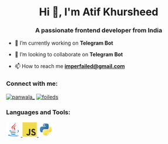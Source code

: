 <h1 align="center">Hi 👋, I'm Atif Khursheed</h1>
<h3 align="center">A passionate frontend developer from India</h3>

- 🔭 I’m currently working on **Telegram Bot**

- 👯 I’m looking to collaborate on **Telegram Bot**

- 📫 How to reach me **imperfailed@gmail.com**

<h3 align="left">Connect with me:</h3>
<p align="left">
<a href="https://twitter.com/panwala_" target="blank"><img align="center" src="https://raw.githubusercontent.com/rahuldkjain/github-profile-readme-generator/master/src/images/icons/Social/twitter.svg" alt="panwala_" height="30" width="40" /></a>
<a href="https://instagram.com/foileds" target="blank"><img align="center" src="https://raw.githubusercontent.com/rahuldkjain/github-profile-readme-generator/master/src/images/icons/Social/instagram.svg" alt="foileds" height="30" width="40" /></a>
</p>

<h3 align="left">Languages and Tools:</h3>
<p align="left"> <a href="https://www.java.com" target="_blank" rel="noreferrer"> <img src="https://raw.githubusercontent.com/devicons/devicon/master/icons/java/java-original.svg" alt="java" width="40" height="40"/> </a> <a href="https://developer.mozilla.org/en-US/docs/Web/JavaScript" target="_blank" rel="noreferrer"> <img src="https://raw.githubusercontent.com/devicons/devicon/master/icons/javascript/javascript-original.svg" alt="javascript" width="40" height="40"/> </a> <a href="https://www.python.org" target="_blank" rel="noreferrer"> <img src="https://raw.githubusercontent.com/devicons/devicon/master/icons/python/python-original.svg" alt="python" width="40" height="40"/> </a> </p>
